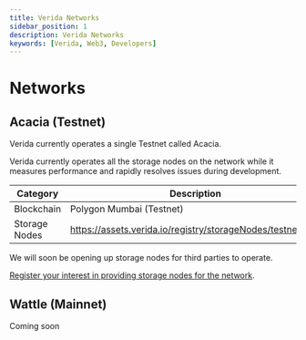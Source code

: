 ```yaml
---
title: Verida Networks
sidebar_position: 1
description: Verida Networks
keywords: [Verida, Web3, Developers]
---
```


# Networks

## Acacia (Testnet)

Verida currently operates a single Testnet called Acacia.

Verida currently operates all the storage nodes on the network while it measures performance and rapidly resolves issues during development.

| Category | Description |
| --- | --- |
| Blockchain | Polygon Mumbai (Testnet) |
| Storage Nodes | https://assets.verida.io/registry/storageNodes/testnet.json |

We will soon be opening up storage nodes for third parties to operate.

[Register your interest in providing storage nodes for the network](https://www.verida.network/developers#build-with-us).

## Wattle (Mainnet)

Coming soon
